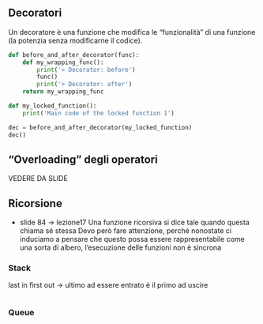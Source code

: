 ## Decoratori
Un decoratore è una funzione che modifica le “funzionalità” di una funzione (la potenzia senza modificarne il codice).
```python
def before_and_after_decorator(func):
	def my_wrapping_func():
		print('> Decorator: before')
		func()
		print('> Decorator: after')
	return my_wrapping_func

def my_locked_function():
	print('Main code of the locked function 1')

dec = before_and_after_decorator(my_locked_function)
dec()
```

## “Overloading” degli operatori
VEDERE DA SLIDE

## Ricorsione
- slide 84 → lezione17
Una funzione ricorsiva si dice tale quando questa chiama sé stessa
Devo però fare attenzione, perché nonostate ci induciamo a pensare che questo possa essere rappresentabile come una sorta di albero, l’esecuzione delle funzioni non è sincrona 
### Stack
last in first out → ultimo ad essere entrato è il primo ad uscire
```python

```
### Queue
```python

```